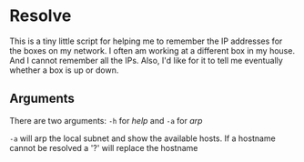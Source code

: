 # Resolve

This is a tiny little script for helping me to remember the IP addresses
for the boxes on my network.  I often am working at a different box in my
house. And I cannot remember all the IPs.  Also, I'd like for it to tell 
me eventually whether a box is up or down.

## Arguments

There are two arguments:  `-h` for *help*  and `-a` for *arp*

`-a` will arp the local subnet and show the available hosts.  If a hostname
cannot be resolved a '?' will replace the hostname


